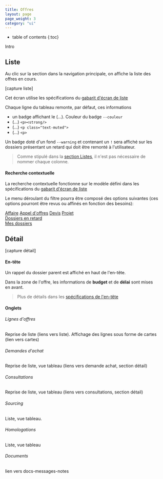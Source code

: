 ```yaml
---
title: Offres
layout: page
page_weight: 3
category: "ui"
---
```

* table of contents
{:toc}

Intro

## Liste ##

Au clic sur la section dans la navigation principale, on affiche la liste des offres en cours.

[capture liste]

Cet écran utilise les spécifications du [gabarit d'écran de liste](gabarits.listes.html)

Chaque ligne du tableau remonte, par défaut, ces informations
- un badge affichant le (…). Couleur du badge `--couleur`
- (…) `<p><strong/>`
- (…) `<p class="text-muted">`
- (…) `<p>`

Un badge doté d'un fond `--warning` et contenant un `!` sera affiché sur les dossiers présentant un retard qui doit être remonté à l'utilisateur.

> Comme stipulé dans la [section Listes](gabarits.listes.html), il n'est pas nécessaire de nommer chaque colonne.

#### Recherche contextuelle ####
La recherche contextuelle fonctionne sur le modèle défini dans les spécifications du [gabarit d'écran de liste](gabarits.listes.html#zone-de-recherchefiltrage-et-actions-principales)

Le menu déroulant du filtre pourra être composé des options suivantes (ces options pourront être revus ou affinés en fonction des besoins):

<div class="dropdown-menu" style="position: static;display: block; float: none; margin-bottom: 1rem;">
  <a class="dropdown-item" href="#">Affaire</a>
  <a class="dropdown-item" href="#">Appel d'offres</a>
  <a class="dropdown-item" href="#">Devis</a>
  <a class="dropdown-item" href="#">Projet</a>
  <div class="dropdown-divider"></div>
  <a class="dropdown-item" href="#">Dossiers en retard</a>
    <div class="dropdown-divider"></div>
  <a class="dropdown-item" href="#">Mes dossiers</a>
</div>

## Détail ##

[capture détail]

#### En-tête ####

Un rappel du dossier parent est affiché en haut de l'en-tête.

Dans la zone de l'offre, les informations de **budget** et de **délai** sont mises en avant.

> Plus de détails dans les [spécifications de l'en-tête](gabarits.details#en-tête.html)


#### Onglets ####

###### Lignes d'offres ######

Reprise de liste (liens vers liste). Affichage des lignes sous forme de cartes (lien vers cartes)

###### Demandes d'achat ######

Reprise de liste, vue tableau (liens vers demande achat, section détail)

###### Consultations ######

Reprise de liste, vue tableau (liens vers consultations, section détail)

###### Sourcing ######

Liste, vue tableau.

###### Homologations ######

Liste, vue tableau

###### Documents ######

lien vers docs-messages-notes
